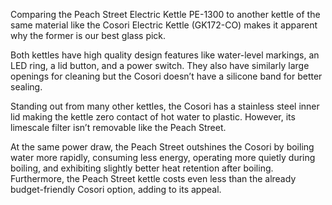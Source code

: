 Comparing the Peach Street Electric Kettle PE-1300 to another kettle of the same material like the Cosori Electric Kettle (GK172-CO) makes it apparent why the former is our best glass pick.

Both kettles have high quality design features like water-level markings, an LED ring, a lid button, and a power switch. They also have similarly large openings for cleaning but the Cosori doesn’t have a silicone band for better sealing.

Standing out from many other kettles, the Cosori has a stainless steel inner lid making the kettle zero contact of hot water to plastic. However, its limescale filter isn’t removable like the Peach Street.

At the same power draw, the Peach Street outshines the Cosori by boiling water more rapidly, consuming less energy, operating more quietly during boiling, and exhibiting slightly better heat retention after boiling. Furthermore, the Peach Street kettle costs even less than the already budget-friendly Cosori option, adding to its appeal.